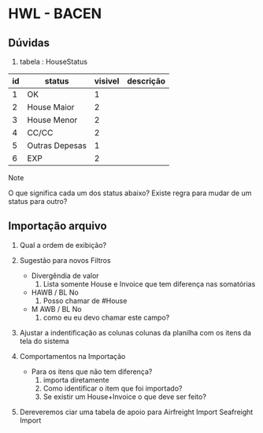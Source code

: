 # HWL - BACEN

## Dúvidas
1. tabela : HouseStatus

|id|status|visivel|descrição
|---|---|--|---|
|1|OK|1|
|2|	House Maior|	2|
|3|	House Menor|	2|
|4|	CC/CC|	2|
|5|	Outras Depesas|	1|
|6|	EXP	|2|

>[!Note]
> O que significa cada um dos status abaixo?
> Existe regra para mudar de um status para outro?

## Importação arquivo
1. Qual a ordem de exibição?
2. Sugestão para novos Filtros
     - Divergêndia de valor
        1. Lista somente House e Invoice que tem diferença nas somatórias
     - HAWB / BL No 
        1. Posso chamar de #House
     - M AWB / BL No
        1. como eu eu devo chamar este campo?

3. Ajustar a indentificação as colunas colunas da planilha com os itens da tela do sistema
4. Comportamentos na Importação
    - Para os itens que não tem diferença? 
        1. importa diretamente
        2. Como identificar o item que foi importado?
        3. Se existir um House+Invoice o que deve ser feito?


5. Dereveremos ciar uma tabela de apoio para 
Airfreight Import
Seafreight Import


